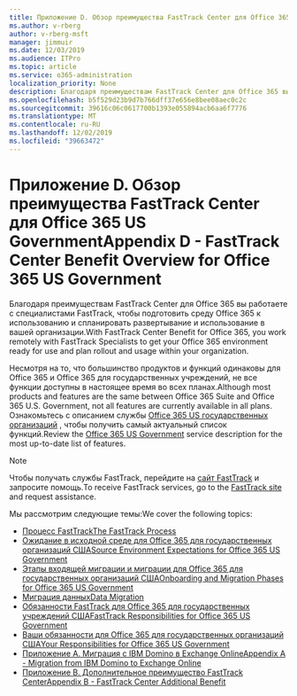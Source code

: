 ```yaml
---
title: Приложение D. Обзор преимущества FastTrack Center для Office 365 US Government
ms.author: v-rberg
author: v-rberg-msft
manager: jimmuir
ms.date: 12/03/2019
ms.audience: ITPro
ms.topic: article
ms.service: o365-administration
localization_priority: None
description: Благодаря преимуществам FastTrack Center для Office 365 вы работаете с специалистами FastTrack, чтобы подготовить среду Office 365 к использованию и спланировать развертывание и использование в вашей организации.
ms.openlocfilehash: b5f529d23b9d7b766dff37e656e8bee08aec0c2c
ms.sourcegitcommit: 39616c06c0617700b1393e055894acb6aa6f7776
ms.translationtype: MT
ms.contentlocale: ru-RU
ms.lasthandoff: 12/02/2019
ms.locfileid: "39663472"
---
```

# <a name="appendix-d---fasttrack-center-benefit-overview-for-office-365-us-government"></a><span data-ttu-id="8ebea-103">Приложение D. Обзор преимущества FastTrack Center для Office 365 US Government</span><span class="sxs-lookup"><span data-stu-id="8ebea-103">Appendix D - FastTrack Center Benefit Overview for Office 365 US Government</span></span>

<span data-ttu-id="8ebea-104">Благодаря преимуществам FastTrack Center для Office 365 вы работаете с специалистами FastTrack, чтобы подготовить среду Office 365 к использованию и спланировать развертывание и использование в вашей организации.</span><span class="sxs-lookup"><span data-stu-id="8ebea-104">With FastTrack Center Benefit for Office 365, you work remotely with FastTrack Specialists to get your Office 365 environment ready for use and plan rollout and usage within your organization.</span></span> 
  
<span data-ttu-id="8ebea-105">Несмотря на то, что большинство продуктов и функций одинаковы для Office 365 и Office 365 для государственных учреждений, не все функции доступны в настоящее время во всех планах.</span><span class="sxs-lookup"><span data-stu-id="8ebea-105">Although most products and features are the same between Office 365 Suite and Office 365 U.S. Government, not all features are currently available in all plans.</span></span> <span data-ttu-id="8ebea-106">Ознакомьтесь с описанием службы [Office 365 US государственных организаций](https://aka.ms/aboutgovcloud) , чтобы получить самый актуальный список функций.</span><span class="sxs-lookup"><span data-stu-id="8ebea-106">Review the [Office 365 US Government](https://aka.ms/aboutgovcloud) service description for the most up-to-date list of features.</span></span>

> [!NOTE]
> <span data-ttu-id="8ebea-107">Чтобы получать службы FastTrack, перейдите на [сайт FastTrack](https://go.microsoft.com/fwlink/?linkid=780698) и запросите помощь.</span><span class="sxs-lookup"><span data-stu-id="8ebea-107">To receive FastTrack services, go to the [FastTrack site](https://go.microsoft.com/fwlink/?linkid=780698) and request assistance.</span></span>  

<span data-ttu-id="8ebea-108">Мы рассмотрим следующие темы:</span><span class="sxs-lookup"><span data-stu-id="8ebea-108">We cover the following topics:</span></span>
- [<span data-ttu-id="8ebea-109">Процесс FastTrack</span><span class="sxs-lookup"><span data-stu-id="8ebea-109">The FastTrack Process</span></span>](O365-fasttrack-process.md) 
- [<span data-ttu-id="8ebea-110">Ожидание в исходной среде для Office 365 для государственных организаций США</span><span class="sxs-lookup"><span data-stu-id="8ebea-110">Source Environment Expectations for Office 365 US Government</span></span>](US-Gov-appendix-source-environment-expectations.md)   
- [<span data-ttu-id="8ebea-111">Этапы входящей миграции и миграции для Office 365 для государственных организаций США</span><span class="sxs-lookup"><span data-stu-id="8ebea-111">Onboarding and Migration Phases for Office 365 US Government</span></span>](US-Gov-appendix-onboarding-and-migration.md)
- [<span data-ttu-id="8ebea-112">Миграция данных</span><span class="sxs-lookup"><span data-stu-id="8ebea-112">Data Migration</span></span>](O365-data-migration.md)    
- [<span data-ttu-id="8ebea-113">Обязанности FastTrack для Office 365 для государственных учреждений США</span><span class="sxs-lookup"><span data-stu-id="8ebea-113">FastTrack Responsibilities for Office 365 US Government</span></span>](US-Gov-appendix-fasttrack-responsibilities.md)   
- [<span data-ttu-id="8ebea-114">Ваши обязанности для Office 365 для государственных организаций США</span><span class="sxs-lookup"><span data-stu-id="8ebea-114">Your Responsibilities for Office 365 US Government</span></span>](US-Gov-appendix-your-responsibilities.md) 
- [<span data-ttu-id="8ebea-115">Приложение А. Миграция с IBM Domino в Exchange Online</span><span class="sxs-lookup"><span data-stu-id="8ebea-115">Appendix A - Migration from IBM Domino to Exchange Online</span></span>](O365-from-ibm-domino-to-exchange-online.md)   
- [<span data-ttu-id="8ebea-116">Приложение B. Дополнительное преимущество FastTrack Center</span><span class="sxs-lookup"><span data-stu-id="8ebea-116">Appendix B - FastTrack Center Additional Benefit</span></span>](O365-fasttrack-additional-benefits.md)



